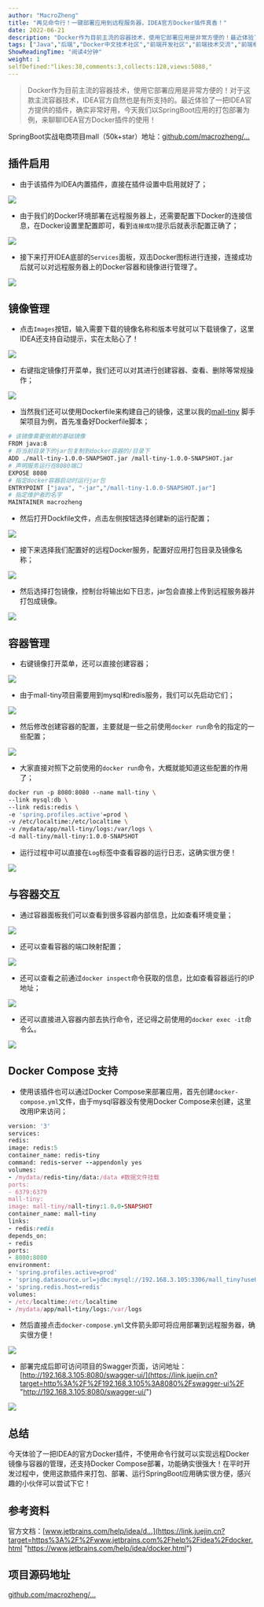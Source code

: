 ```yaml
---
author: "MacroZheng"
title: "再见命令行！一键部署应用到远程服务器，IDEA官方Docker插件真香！"
date: 2022-06-21
description: "Docker作为目前主流的容器技术，使用它部署应用是非常方便的！最近体验了一把IDEA官方提供的插件，确实非常好用，今天我们以SpringBoot应用的打包部署为例，来聊聊它的使用！"
tags: ["Java","后端","Docker中文技术社区","前端开发社区","前端技术交流","前端框架教程","JavaScript 学习资源","CSS 技巧与最佳实践","HTML5 最新动态","前端工程师职业发展","开源前端项目","前端技术趋势"]
ShowReadingTime: "阅读4分钟"
weight: 1
selfDefined:"likes:38,comments:3,collects:128,views:5088,"
---
```

> Docker作为目前主流的容器技术，使用它部署应用是非常方便的！对于这款主流容器技术，IDEA官方自然也是有所支持的。最近体验了一把IDEA官方提供的插件，确实非常好用，今天我们以SpringBoot应用的打包部署为例，来聊聊IDEA官方Docker插件的使用！

SpringBoot实战电商项目mall（50k+star）地址：[github.com/macrozheng/…](https://link.juejin.cn?target=https%3A%2F%2Fgithub.com%2Fmacrozheng%2Fmall "https://github.com/macrozheng/mall")

插件启用
----

*   由于该插件为IDEA内置插件，直接在插件设置中启用就好了；

![](/images/jueJin/15f653d93db241b.png)

*   由于我们的Docker环境部署在远程服务器上，还需要配置下Docker的连接信息，在Docker设置里配置即可，看到`连接成功`提示后就表示配置正确了；

![](/images/jueJin/03cb6726f67247b.png)

*   接下来打开IDEA底部的`Services`面板，双击Docker图标进行连接，连接成功后就可以对远程服务器上的Docker容器和镜像进行管理了。

![](/images/jueJin/6f2e6d26fc19411.png)

镜像管理
----

*   点击`Images`按钮，输入需要下载的镜像名称和版本号就可以下载镜像了，这里IDEA还支持自动提示，实在太贴心了！

![](/images/jueJin/36affd5d2cdf4ad.png)

*   右键指定镜像打开菜单，我们还可以对其进行创建容器、查看、删除等常规操作；

![](/images/jueJin/b98fc64159f44df.png)

*   当然我们还可以使用Dockerfile来构建自己的镜像，这里以我的[mall-tiny](https://link.juejin.cn?target=https%3A%2F%2Fmp.weixin.qq.com%2Fs%2Fd91L1VRkU2m0sDpBNaJ6iQ "https://mp.weixin.qq.com/s/d91L1VRkU2m0sDpBNaJ6iQ") 脚手架项目为例，首先准备好Dockerfile脚本；

```bash
# 该镜像需要依赖的基础镜像
FROM java:8
# 将当前目录下的jar包复制到docker容器的/目录下
ADD ./mall-tiny-1.0.0-SNAPSHOT.jar /mall-tiny-1.0.0-SNAPSHOT.jar
# 声明服务运行在8080端口
EXPOSE 8080
# 指定docker容器启动时运行jar包
ENTRYPOINT ["java", "-jar","/mall-tiny-1.0.0-SNAPSHOT.jar"]
# 指定维护者的名字
MAINTAINER macrozheng
```

*   然后打开Dockfile文件，点击左侧按钮选择创建新的运行配置；

![](/images/jueJin/76b5be2a0b5a475.png)

*   接下来选择我们配置好的远程Docker服务，配置好应用打包目录及镜像名称；

![](/images/jueJin/60142fbd86b6479.png)

*   然后选择打包镜像，控制台将输出如下日志，jar包会直接上传到远程服务器并打包成镜像。

![](/images/jueJin/63690a5a4ffa43e.png)

容器管理
----

*   右键镜像打开菜单，还可以直接创建容器；

![](/images/jueJin/73fa83ceb5a5480.png)

*   由于mall-tiny项目需要用到mysql和redis服务，我们可以先启动它们；

![](/images/jueJin/f19a69259f5f429.png)

*   然后修改创建容器的配置，主要就是一些之前使用`docker run`命令的指定的一些配置；

![](/images/jueJin/77df71b0000249b.png)

*   大家直接对照下之前使用的`docker run`命令，大概就能知道这些配置的作用了；

```bash
docker run -p 8080:8080 --name mall-tiny \
--link mysql:db \
--link redis:redis \
-e 'spring.profiles.active'=prod \
-v /etc/localtime:/etc/localtime \
-v /mydata/app/mall-tiny/logs:/var/logs \
-d mall-tiny/mall-tiny:1.0.0-SNAPSHOT
```

*   运行过程中可以直接在`Log`标签中查看容器的运行日志，这确实很方便！

![](/images/jueJin/4bb9731b1f5f457.png)

与容器交互
-----

*   通过容器面板我们可以查看到很多容器内部信息，比如查看环境变量；

![](/images/jueJin/040b4c2bbcdb4cf.png)

*   还可以查看容器的端口映射配置；

![](/images/jueJin/4012ff7190b14dd.png)

*   还可以查看之前通过`docker inspect`命令获取的信息，比如查看容器运行的IP地址；

![](/images/jueJin/222bbfd20e504a8.png)

*   还可以直接进入容器内部去执行命令，还记得之前使用的`docker exec -it`命令么。

![](/images/jueJin/8d9dee46165547f.png)

Docker Compose 支持
-----------------

*   使用该插件也可以通过Docker Compose来部署应用，首先创建`docker-compose.yml`文件，由于mysql容器没有使用Docker Compose来创建，这里改用IP来访问；

```ruby
version: '3'
services:
redis:
image: redis:5
container_name: redis-tiny
command: redis-server --appendonly yes
volumes:
- /mydata/redis-tiny/data:/data #数据文件挂载
ports:
- 6379:6379
mall-tiny:
image: mall-tiny/mall-tiny:1.0.0-SNAPSHOT
container_name: mall-tiny
links:
- redis:redis
depends_on:
- redis
ports:
- 8080:8080
environment:
- 'spring.profiles.active=prod'
- 'spring.datasource.url=jdbc:mysql://192.168.3.105:3306/mall_tiny?useUnicode=true&characterEncoding=utf-8&serverTimezone=Asia/Shanghai&useSSL=false'
- 'spring.redis.host=redis'
volumes:
- /etc/localtime:/etc/localtime
- /mydata/app/mall-tiny/logs:/var/logs
```

*   然后直接点击`docker-compose.yml`文件箭头即可将应用部署到远程服务器，确实很方便！

![](/images/jueJin/0d40ff54e760469.png)

*   部署完成后即可访问项目的Swagger页面，访问地址：[http://192.168.3.105:8080/swagger-ui/](https://link.juejin.cn?target=http%3A%2F%2F192.168.3.105%3A8080%2Fswagger-ui%2F "http://192.168.3.105:8080/swagger-ui/")

![](/images/jueJin/3718fb1e3671453.png)

总结
--

今天体验了一把IDEA的官方Docker插件，不使用命令行就可以实现远程Docker镜像与容器的管理，还支持Docker Compose部署，功能确实很强大！在平时开发过程中，使用这款插件来打包、部署、运行SpringBoot应用确实很方便，感兴趣的小伙伴可以尝试下它！

参考资料
----

官方文档：[www.jetbrains.com/help/idea/d…](https://link.juejin.cn?target=https%3A%2F%2Fwww.jetbrains.com%2Fhelp%2Fidea%2Fdocker.html "https://www.jetbrains.com/help/idea/docker.html")

项目源码地址
------

[github.com/macrozheng/…](https://link.juejin.cn?target=https%3A%2F%2Fgithub.com%2Fmacrozheng%2Fmall-tiny "https://github.com/macrozheng/mall-tiny")